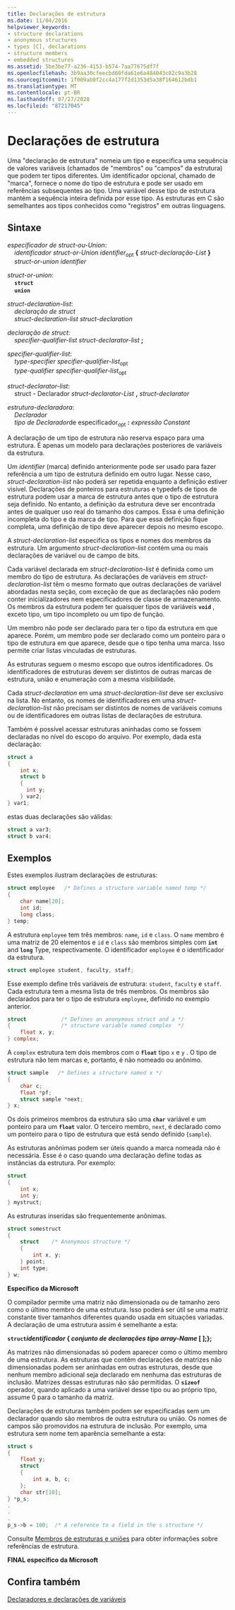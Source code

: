 ```yaml
---
title: Declarações de estrutura
ms.date: 11/04/2016
helpviewer_keywords:
- structure declarations
- anonymous structures
- types [C], declarations
- structure members
- embedded structures
ms.assetid: 5be3be77-a236-4153-b574-7aa77675df7f
ms.openlocfilehash: 3b9aa30cfeecbd60fda61e6a484043c82c9a3b28
ms.sourcegitcommit: 1f009ab0f2cc4a177f2d1353d5a38f164612bdb1
ms.translationtype: MT
ms.contentlocale: pt-BR
ms.lasthandoff: 07/27/2020
ms.locfileid: "87217045"
---
```

# <a name="structure-declarations"></a>Declarações de estrutura

Uma "declaração de estrutura" nomeia um tipo e especifica uma sequência de valores variáveis (chamados de "membros" ou "campos" da estrutura) que podem ter tipos diferentes. Um identificador opcional, chamado de "marca", fornece o nome do tipo de estrutura e pode ser usado em referências subsequentes ao tipo. Uma variável desse tipo de estrutura mantém a sequência inteira definida por esse tipo. As estruturas em C são semelhantes aos tipos conhecidos como "registros" em outras linguagens.

## <a name="syntax"></a>Sintaxe

*especificador de struct-ou-Union*:<br/>
&nbsp;&nbsp;&nbsp;&nbsp;*identificador struct-or-Union* *identifier*<sub>opt</sub> **{** *struct-declaração-List* **}**<br/>
&nbsp;&nbsp;&nbsp;&nbsp;*struct-or-union* *identifier*

*struct-or-union*:<br/>
&nbsp;&nbsp;&nbsp;&nbsp;**`struct`**<br/>
&nbsp;&nbsp;&nbsp;&nbsp;**`union`**

*struct-declaration-list*:<br/>
&nbsp;&nbsp;&nbsp;&nbsp;*declaração de struct*<br/>
&nbsp;&nbsp;&nbsp;&nbsp;*struct-declaration-list* *struct-declaration*

*declaração de struct*:<br/>
&nbsp;&nbsp;&nbsp;&nbsp;*specifier-qualifier-list* *struct-declarator-list* **;**

*specifier-qualifier-list*:<br/>
&nbsp;&nbsp;&nbsp;&nbsp;*type-specifier* *specifier-qualifier-list*<sub>opt</sub><br/>
&nbsp;&nbsp;&nbsp;&nbsp;*type-qualifier* *specifier-qualifier-list*<sub>opt</sub>

*struct-declarator-list*:<br/>
&nbsp;&nbsp;&nbsp;&nbsp;struct *-* Declarador *struct-declarator-List* **,** *struct-declarator*

*estrutura-declaradora*:<br/>
&nbsp;&nbsp;&nbsp;&nbsp;*Declarador*<br/>
&nbsp;&nbsp;&nbsp;&nbsp;*tipo de* *Declarador*de especificador<sub>opt</sub> **:** *expressão Constant*

A declaração de um tipo de estrutura não reserva espaço para uma estrutura. É apenas um modelo para declarações posteriores de variáveis da estrutura.

Um *identifier* (marca) definido anteriormente pode ser usado para fazer referência a um tipo de estrutura definido em outro lugar. Nesse caso, *struct-declaration-list* não poderá ser repetida enquanto a definição estiver visível. Declarações de ponteiros para estruturas e typedefs de tipos de estrutura podem usar a marca de estrutura antes que o tipo de estrutura seja definido. No entanto, a definição da estrutura deve ser encontrada antes de qualquer uso real do tamanho dos campos. Essa é uma definição incompleta do tipo e da marca de tipo. Para que essa definição fique completa, uma definição de tipo deve aparecer depois no mesmo escopo.

A *struct-declaration-list* especifica os tipos e nomes dos membros da estrutura. Um argumento *struct-declaration-list* contém uma ou mais declarações de variável ou de campo de bits.

Cada variável declarada em *struct-declaration-list* é definida como um membro do tipo de estrutura. As declarações de variáveis em *struct-declaration-list* têm o mesmo formato que outras declarações de variável abordadas nesta seção, com exceção de que as declarações não podem conter inicializadores nem especificadores de classe de armazenamento. Os membros da estrutura podem ter quaisquer tipos de variáveis **`void`** , exceto tipo, um tipo incompleto ou um tipo de função.

Um membro não pode ser declarado para ter o tipo da estrutura em que aparece. Porém, um membro pode ser declarado como um ponteiro para o tipo de estrutura em que aparece, desde que o tipo tenha uma marca. Isso permite criar listas vinculadas de estruturas.

As estruturas seguem o mesmo escopo que outros identificadores. Os identificadores de estruturas devem ser distintos de outras marcas de estrutura, união e enumeração com a mesma visibilidade.

Cada *struct-declaration* em uma *struct-declaration-list* deve ser exclusivo na lista. No entanto, os nomes de identificadores em uma *struct-declaration-list* não precisam ser distintos de nomes de variáveis comuns ou de identificadores em outras listas de declarações de estrutura.

Também é possível acessar estruturas aninhadas como se fossem declaradas no nível do escopo do arquivo. Por exemplo, dada esta declaração:

```C
struct a
{
    int x;
    struct b
    {
      int y;
    } var2;
} var1;
```

estas duas declarações são válidas:

```C
struct a var3;
struct b var4;
```

## <a name="examples"></a>Exemplos

Estes exemplos ilustram declarações de estruturas:

```C
struct employee   /* Defines a structure variable named temp */
{
    char name[20];
    int id;
    long class;
} temp;
```

A estrutura `employee` tem três membros: `name`, `id` e `class`. O `name` membro é uma matriz de 20 elementos e `id` e `class` são membros simples com **`int`** and **`long`** Type, respectivamente. O identificador `employee` é o identificador da estrutura.

```C
struct employee student, faculty, staff;
```

Esse exemplo define três variáveis de estrutura: `student`, `faculty` e `staff`. Cada estrutura tem a mesma lista de três membros. Os membros são declarados para ter o tipo de estrutura `employee`, definido no exemplo anterior.

```C
struct           /* Defines an anonymous struct and a */
{                /* structure variable named complex  */
    float x, y;
} complex;
```

A `complex` estrutura tem dois membros com o **`float`** tipo `x` e `y` . O tipo de estrutura não tem marcas e, portanto, é não nomeado ou anônimo.

```C
struct sample   /* Defines a structure named x */
{
    char c;
    float *pf;
    struct sample *next;
} x;
```

Os dois primeiros membros da estrutura são uma **`char`** variável e um ponteiro para um **`float`** valor. O terceiro membro, `next`, é declarado como um ponteiro para o tipo de estrutura que está sendo definido (`sample`).

As estruturas anônimas podem ser úteis quando a marca nomeada não é necessária. Esse é o caso quando uma declaração define todas as instâncias da estrutura. Por exemplo:

```C
struct
{
    int x;
    int y;
} mystruct;
```

As estruturas inseridas são frequentemente anônimas.

```C
struct somestruct
{
    struct    /* Anonymous structure */
    {
        int x, y;
    } point;
    int type;
} w;
```

**Específico da Microsoft**

O compilador permite uma matriz não dimensionada ou de tamanho zero como o último membro de uma estrutura. Isso poderá ser útil se uma matriz constante tiver tamanhos diferentes quando usada em situações variadas. A declaração de uma estrutura assim é semelhante a esta:

**`struct`***identificador* **{** *conjunto de declarações* *tipo* <em>array-Name</em>** \[ ];};**

As matrizes não dimensionadas só podem aparecer como o último membro de uma estrutura. As estruturas que contêm declarações de matrizes não dimensionadas podem ser aninhadas em outras estruturas, desde que nenhum membro adicional seja declarado em nenhuma das estruturas de inclusão. Matrizes dessas estruturas não são permitidas. O **`sizeof`** operador, quando aplicado a uma variável desse tipo ou ao próprio tipo, assume 0 para o tamanho da matriz.

Declarações de estruturas também podem ser especificadas sem um declarador quando são membros de outra estrutura ou união. Os nomes de campos são promovidos na estrutura de inclusão. Por exemplo, uma estrutura sem nome tem aparência semelhante a esta:

```C
struct s
{
    float y;
    struct
    {
        int a, b, c;
    };
    char str[10];
} *p_s;
.
.
.
p_s->b = 100;  /* A reference to a field in the s structure */
```

Consulte [Membros de estruturas e uniões](../c-language/structure-and-union-members.md) para obter informações sobre referências de estrutura.

**FINAL específico da Microsoft**

## <a name="see-also"></a>Confira também

[Declaradores e declarações de variáveis](../c-language/declarators-and-variable-declarations.md)
